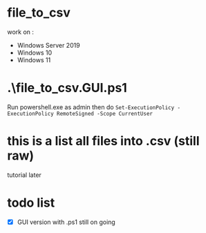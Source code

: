# file_to_csv
work on :
 - Windows Server 2019
 - Windows 10
 - Windows 11
# .\file_to_csv.GUI.ps1
Run powershell.exe as admin
then do 
```Set-ExecutionPolicy -ExecutionPolicy RemoteSigned -Scope CurrentUser```

# this is a list all files into .csv (still raw)
tutorial later

# todo list
 - [x] GUI version with .ps1 still on going
       
